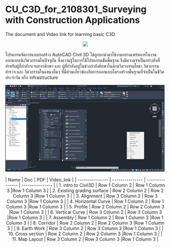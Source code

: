 # CU_C3D_for_2108301_Surveying with Construction Applications
The document and Video link for learning basic C3D <br/>

<p align="center">
    <img src="https://civil3dj.files.wordpress.com/2018/12/civil310.jpg"> 
</p>

โปรแกรมจัดการแบบก่อสร้าง AutoCAD Civil 3D ได้ถูกยกนำมาใช้งานอย่างแพร่หลายในงานออกแบบเชิงวิศวกรรมในปัจจุบัน ซึ่งความรู้ในการใช้โปรแกรมขั้นพื้นฐาน จึงมีความจำเป็นอย่างยิ่งที่สำหรับผู้ที่กำลังจะจบการศึกษา และ ผู้ที่กำลังอยู่ในช่วงกำลังศึกษาในด้านวิศวกรรมโยธา วิศวกรรมสำรวจ และ วิศวกรรมในแขนงอื่นๆ ที่มี่ส่วนเกี่ยวข้องกับการออกแบบโครงสร้างพื้นฐานที่จำเป็นในชีวิตประจำวัน หรือ infrastructure  <br/>

<p align="center">
    <img src="https://github.com/gasidit2015/CU_Civil3D_for_2108301/blob/main/Civil3D%20interface%20.png"> 
</p>

<p align="center">
    |      Name       |       Doc       |       PDF       |    Video_link   |
    | --------------- | --------------- | --------------- | --------------- |
    | 1. intro to Civil3D | Row 1 Column 2 | Row 1 Column 3 |Row 1 Column 3 |
    | 2. Existing grading surface | Row 2 Column 2 | Row 2 Column 3 |Row 1 Column 3 |
    | 3. Alignment | Row 3 Column 2 | Row 3 Column 3 |Row 1 Column 3 |
    | 4. Horizontal Curve  | Row 1 Column 2 | Row 1 Column 3 |Row 1 Column 3 |
    | 5. Profile | Row 2 Column 2 | Row 2 Column 3 |Row 1 Column 3 |
    | 6. Vertical Curve | Row 3 Column 2 | Row 3 Column 3 |Row 1 Column 3 |
    | 7. Assembly | Row 1 Column 2 | Row 1 Column 3 |Row 1 Column 3 |
    | 8. Corridor | Row 2 Column 2 | Row 2 Column 3 |Row 1 Column 3 |
    | 9. Earth Work | Row 3 Column 2 | Row 3 Column 3 |Row 1 Column 3 |
    | 10. Cross section | Row 2 Column 2 | Row 2 Column 3 |Row 1 Column 3 |
    | 11. Map Layout | Row 3 Column 2 | Row 3 Column 3 |Row 1 Column 3 |
</p>

